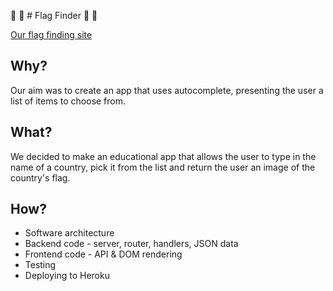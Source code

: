 :crossed_flags: :flags: # Flag Finder :flags: :triangular_flag_on_post:

[Our flag finding site](https://stark-escarpment-83323.herokuapp.com/)

## Why?
Our aim was to create an app that uses autocomplete, presenting the user a list of items to choose from.

## What?
We decided to make an educational app that allows the user to type in the name of a country, pick it from the list and return the user an image of the country's flag.

## How?

* Software architecture
* Backend code - server, router, handlers, JSON data
* Frontend code - API & DOM rendering
* Testing
* Deploying to Heroku
